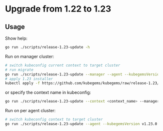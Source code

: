 # Upgrade from 1.22 to 1.23

## Usage

Show help:

```sh
go run ./scripts/release-1.23-update -h
```

Run on manager cluster:

```sh
# switch kubeconfig current context to target cluster
# run migrate
go run ./scripts/release-1.23-update --manager --agent --kubegemsVersion v1.23.0[-xxx]
# apply 1.23 installer
kubectl apply -f https://github.com/kubegems/kubegems/raw/release-1.23/deploy/installer.yaml
```

or specify the context name in kubeconfig:

```sh
go run ./scripts/release-1.23-update --context <context_name> --manager --agent --kubegemsVersion v1.23.0[-xxx]
```

Run on per agent cluster:

```sh
# switch kubeconfig context to target cluster
go run ./scripts/release-1.23-update --agent --kubegemsVersion v1.23.0[-xxx]
```
